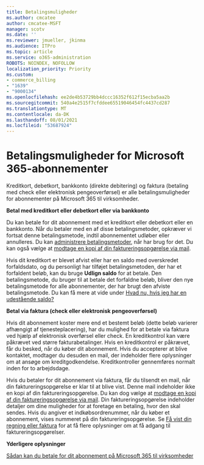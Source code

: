 ```yaml
---
title: Betalingsmuligheder
ms.author: cmcatee
author: cmcatee-MSFT
manager: scotv
ms.date: ''
ms.reviewer: jmueller, jkinma
ms.audience: ITPro
ms.topic: article
ms.service: o365-administration
ROBOTS: NOINDEX, NOFOLLOW
localization_priority: Priority
ms.custom:
- commerce_billing
- "1639"
- "9000134"
ms.openlocfilehash: ee2de4b53729bb4dccc16352f612f15ecba5aa2b
ms.sourcegitcommit: 540a4e2515f7cfddee65519046454fc4437cd287
ms.translationtype: MT
ms.contentlocale: da-DK
ms.lasthandoff: 08/01/2021
ms.locfileid: "53687924"
---
```

# <a name="payment-options-for-microsoft-365-for-business-subscriptions"></a>Betalingsmuligheder for Microsoft 365-abonnementer
  
Kreditkort, debetkort, bankkonto (direkte debitering) og faktura (betaling med check eller elektronisk pengeoverførsel) er alle betalingsmuligheder for abonnementer på Microsoft 365 til virksomheder.
  
**Betal med kreditkort eller debetkort eller via bankkonto**
  
Du kan betale for dit abonnement med et kreditkort eller debetkort eller en bankkonto. Når du betaler med en af disse betalingsmetoder, opkræver vi fortsat denne betalingsmetode, indtil abonnementet udløber eller annulleres. Du kan [administrere betalingsmetoder](/microsoft-365/commerce/billing-and-payments/manage-payment-methods), når har brug for det. Du kan også vælge at [modtage en kopi af din faktureringsopgørelse via mail](/microsoft-365/commerce/billing-and-payments/view-your-bill-or-invoice#receive-a-copy-of-your-billing-statement-in-email).

Hvis dit kreditkort er blevet afvist eller har en saldo med overskredet forfaldsdato, og du personligt har tilføjet betalingsmetoden, der har et forfaldent beløb, kan du bruge **Udlign saldo** for at betale. Den betalingsmetode, du bruger til at betale det forfaldne beløb, bliver den nye betalingsmetode for alle abonnementer, der har brugt den afviste betalingsmetode. Du kan få mere at vide under [Hvad nu, hvis jeg har en udestående saldo?](/microsoft-365/commerce/billing-and-payments/pay-for-your-subscription#what-if-i-have-an-outstanding-balance)

**Betal via faktura (check eller elektronisk pengeoverførsel)**
  
Hvis dit abonnement koster mere end et bestemt beløb (dette beløb varierer afhængigt af tjenesteplacering), har du mulighed for at betale via faktura ved hjælp af elektronisk overførsel eller check. En kreditkontrol kan være påkrævet ved større fakturabetalinger. Hvis en kreditkontrol er påkrævet, får du besked, når du køber dit abonnement. Hvis du accepterer at blive kontaktet, modtager du desuden en mail, der indeholder flere oplysninger om at ansøge om kreditgodkendelse. Kreditkontroller gennemføres normalt inden for to arbejdsdage.

Hvis du betaler for dit abonnement via faktura, får du tilsendt en mail, når din faktureringsopgørelse er klar til at blive vist. Denne mail indeholder ikke en kopi af din faktureringsopgørelse. Du kan dog vælge at [modtage en kopi af din faktureringsopgørelse via mail](/microsoft-365/commerce/billing-and-payments/view-your-bill-or-invoice#receive-a-copy-of-your-billing-statement-in-email). Din faktureringsopgørelse indeholder detaljer om dine muligheder for at foretage en betaling, hvor den skal sendes. Hvis du angiver et indkøbsordrenummer, når du køber et abonnement, vises nummeret på din faktureringsopgørelse. Se [Få vist din regning eller faktura](/microsoft-365/commerce/billing-and-payments/view-your-bill-or-invoice) for at få flere oplysninger om at få adgang til faktureringsopgørelser.
  
**Yderligere oplysninger**
  
[Sådan kan du betale for dit abonnement på Microsoft 365 til virksomheder](/microsoft-365/commerce/billing-and-payments/pay-for-your-subscription)